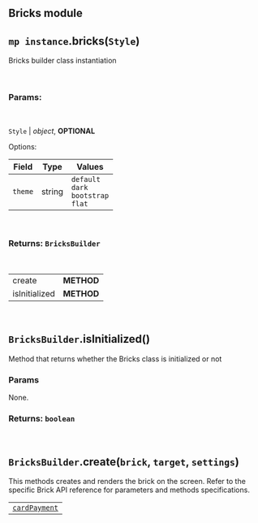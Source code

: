 ## Bricks module

## `mp instance`.bricks(`Style`)
Bricks builder class instantiation

<br />

### Params:

<br/>

`Style` | _object_, **OPTIONAL**

Options:

| Field                  | Type   | Values                                                |
|------------------------|--------|-------------------------------------------------------|
| `theme`                | string | `default` <br/> `dark` <br/> `bootstrap` <br/> `flat` |

<br />

### Returns: `BricksBuilder`

<br/>

|||
|-|-|
|create | **METHOD** |
|isInitialized | **METHOD** |

<br/>

## `BricksBuilder`.isInitialized()

Method that returns whether the Bricks class is initialized or not

### Params

None.

### Returns: `boolean`

<br />

## `BricksBuilder`.create(`brick`, `target`, `settings`)

This methods creates and renders the brick on the screen. Refer to the specific Brick API reference for parameters and methods specifications.

||
|-|
| [`cardPayment`](./card-payment.md) |